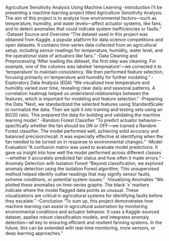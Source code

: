 Agriculture Sensitivity Analysis Using Machine Learning
  -Introduction
I’ll be presenting a machine learning project titled Agriculture Sensitivity Analysis. The aim of this project is to analyze how environmental factors—such as temperature, humidity, and water levels—affect actuator systems, like fans, and to detect anomalies that could indicate system inefficiencies or faults.”
  -Dataset Source and Overview
“The dataset used in this project was obtained from Kaggle, a popular platform for data science competitions and open datasets. It contains time-series data collected from an agricultural setup, including sensor readings for temperature, humidity, water level, and the operational state of actuators like fans.”
  -Data Cleaning and Preprocessing
“After loading the dataset, the first step was cleaning. For example, one of the columns was labeled ‘tempreature’—we corrected it to ‘temperature’ to maintain consistency. We then performed feature selection, focusing primarily on temperature and humidity for further modeling.”
  -Exploratory Data Analysis (EDA)
“We visualized how temperature and humidity varied over time, revealing clear daily and seasonal patterns. A correlation heatmap helped us understand relationships between the features, which is important for modeling and feature selection.”
  -Preparing the Data
“Next, we standardized the selected features using StandardScaler to normalize the data. Then we split it into training and testing sets using an 80/20 ratio. This prepared the data for building and validating the machine learning model.”
  -Random Forest Classifier
“To predict actuator behavior—specifically whether the fan should be ON or OFF—we trained a Random Forest classifier. The model performed well, achieving solid accuracy and balanced precision/recall. It was especially effective at identifying when the fan needed to be turned on in response to environmental changes.”
  -Model Evaluation
“A confusion matrix was used to evaluate model predictions. It gave us insight into how well the model performed across different classes—whether it accurately predicted fan status and how often it made errors.”
  -Anomaly Detection with Isolation Forest
“Beyond classification, we explored anomaly detection using the Isolation Forest algorithm. This unsupervised method helped identify outlier readings that may signify sensor faults, extreme conditions, or potential system issues.”
  -Visualizing Anomalies
“We plotted these anomalies on time-series graphs. The black ‘x’ markers indicate where the model flagged data points as unusual. These visualizations are critical in agricultural systems for identifying faults before they escalate.”
  -Conclusion
“To sum up, this project demonstrates how machine learning can assist in agricultural automation by monitoring environmental conditions and actuator behavior. It uses a Kaggle-sourced dataset, applies robust classification models, and integrates anomaly detection—all key to ensuring efficient and resilient farming systems. In the future, this can be extended with real-time monitoring, more sensors, or deep learning approaches.”

